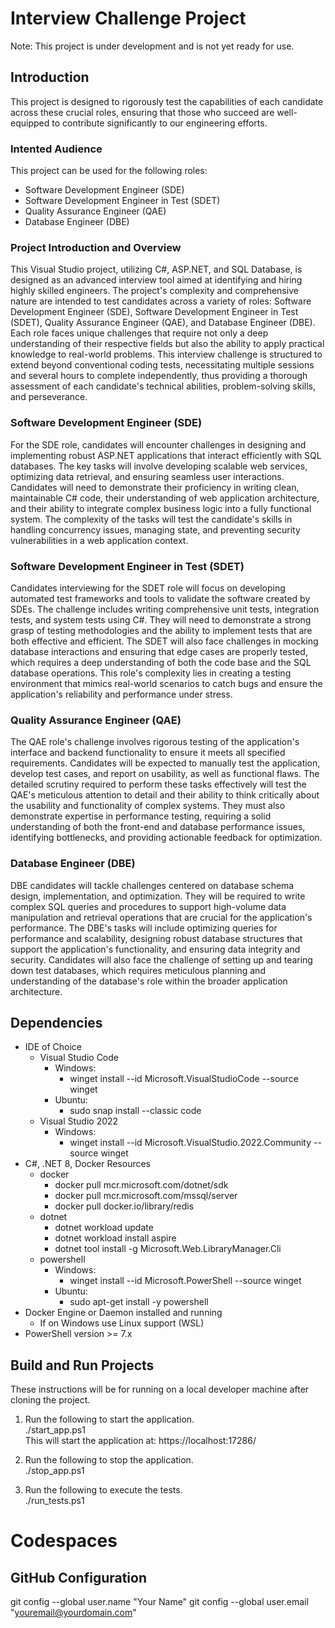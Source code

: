 # Interview Challenge Project

Note: This project is under development and is not yet ready for use.

## Introduction

This project is designed to rigorously test the capabilities of each candidate across these crucial roles, ensuring that those 
who succeed are well-equipped to contribute significantly to our engineering efforts.

### Intented Audience

This project can be used for the following roles:
* Software Development Engineer (SDE)
* Software Development Engineer in Test (SDET)
* Quality Assurance Engineer (QAE)
* Database Engineer (DBE)

### Project Introduction and Overview

This Visual Studio project, utilizing C#, ASP.NET, and SQL Database, is designed as an advanced interview tool aimed at identifying and hiring highly skilled engineers. The project's complexity and comprehensive nature are intended to test candidates across a variety of roles: Software Development Engineer (SDE), Software Development Engineer in Test (SDET), Quality Assurance Engineer (QAE), and Database Engineer (DBE). Each role faces unique challenges that require not only a deep understanding of their respective fields but also the ability to apply practical knowledge to real-world problems. This interview challenge is structured to extend beyond conventional coding tests, necessitating multiple sessions and several hours to complete independently, thus providing a thorough assessment of each candidate's technical abilities, problem-solving skills, and perseverance.

### Software Development Engineer (SDE)

For the SDE role, candidates will encounter challenges in designing and implementing robust ASP.NET applications that interact efficiently with SQL databases. The key tasks will involve developing scalable web services, optimizing data retrieval, and ensuring seamless user interactions. Candidates will need to demonstrate their proficiency in writing clean, maintainable C# code, their understanding of web application architecture, and their ability to integrate complex business logic into a fully functional system. The complexity of the tasks will test the candidate's skills in handling concurrency issues, managing state, and preventing security vulnerabilities in a web application context.

### Software Development Engineer in Test (SDET)

Candidates interviewing for the SDET role will focus on developing automated test frameworks and tools to validate the software created by SDEs. The challenge includes writing comprehensive unit tests, integration tests, and system tests using C#. They will need to demonstrate a strong grasp of testing methodologies and the ability to implement tests that are both effective and efficient. The SDET will also face challenges in mocking database interactions and ensuring that edge cases are properly tested, which requires a deep understanding of both the code base and the SQL database operations. This role's complexity lies in creating a testing environment that mimics real-world scenarios to catch bugs and ensure the application's reliability and performance under stress.

### Quality Assurance Engineer (QAE)

The QAE role's challenge involves rigorous testing of the application's interface and backend functionality to ensure it meets all specified requirements. Candidates will be expected to manually test the application, develop test cases, and report on usability, as well as functional flaws. The detailed scrutiny required to perform these tasks effectively will test the QAE's meticulous attention to detail and their ability to think critically about the usability and functionality of complex systems. They must also demonstrate expertise in performance testing, requiring a solid understanding of both the front-end and database performance issues, identifying bottlenecks, and providing actionable feedback for optimization.

### Database Engineer (DBE)

DBE candidates will tackle challenges centered on database schema design, implementation, and optimization. They will be required to write complex SQL queries and procedures to support high-volume data manipulation and retrieval operations that are crucial for the application's performance. The DBE's tasks will include optimizing queries for performance and scalability, designing robust database structures that support the application's functionality, and ensuring data integrity and security. Candidates will also face the challenge of setting up and tearing down test databases, which requires meticulous planning and understanding of the database's role within the broader application architecture.

## Dependencies

* IDE of Choice
  * Visual Studio Code
    * Windows:
      * winget install --id Microsoft.VisualStudioCode --source winget
    * Ubuntu:
      * sudo snap install --classic code
  * Visual Studio 2022
    * Windows:
      * winget install --id Microsoft.VisualStudio.2022.Community --source winget
* C#, .NET 8, Docker Resources
  * docker
    * docker pull mcr.microsoft.com/dotnet/sdk
    * docker pull mcr.microsoft.com/mssql/server
    * docker pull docker.io/library/redis
  * dotnet
    * dotnet workload update
    * dotnet workload install aspire
    * dotnet tool install -g Microsoft.Web.LibraryManager.Cli
  * powershell
    * Windows:
      * winget install --id Microsoft.PowerShell --source winget
    * Ubuntu:
      * sudo apt-get install -y powershell
* Docker Engine or Daemon installed and running
  * If on Windows use Linux support (WSL)
* PowerShell version >= 7.x

## Build and Run Projects

These instructions will be for running on a local developer machine after cloning the project.

1. Run the following to start the application.</br>
./start_app.ps1 </br>
This will start the application at: https://localhost:17286/

2. Run the following to stop the application.</br>
./stop_app.ps1

3. Run the following to execute the tests.</br>
./run_tests.ps1

# Codespaces
## GitHub Configuration
git config --global user.name "Your Name"
git config --global user.email "youremail@yourdomain.com"